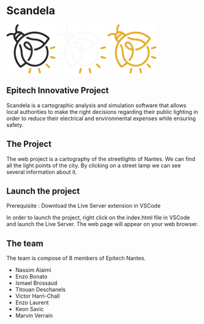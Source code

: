 # Scandela

![Scampoule](ressources/images/logo-128x128.png)
![Scampoule](ressources/images/logo-128x128-white.png)
![Scampoule](ressources/images/logo-128x128-yellow.png)
## Epitech Innovative Project 

Scandela is a cartographic analysis and simulation software that allows local authorities to make the right decisions regarding their public lighting in order to reduce their electrical and environmental expenses while ensuring safety.


## The Project

The web project is a cartography of the streetlights of Nantes. We can find all the light points of the city. By clicking on a street lamp we can see several information about it. 

## Launch the project

Prerequisite : Download the Live Server extension in VSCode

In order to launch the project, right click on the index.html file in VSCode and launch the Live Server. The web page will appear on your web browser.

## The team

The team is compose of 8 members of Epitech Nantes. 
- Nassim Alaimi
- Enzo Bonato
- Ismael Brossaud
- Titouan Deschanels
- Victor Harri-Chall 
- Enzo Laurent
- Keon Savic
- Marvin Verrain
